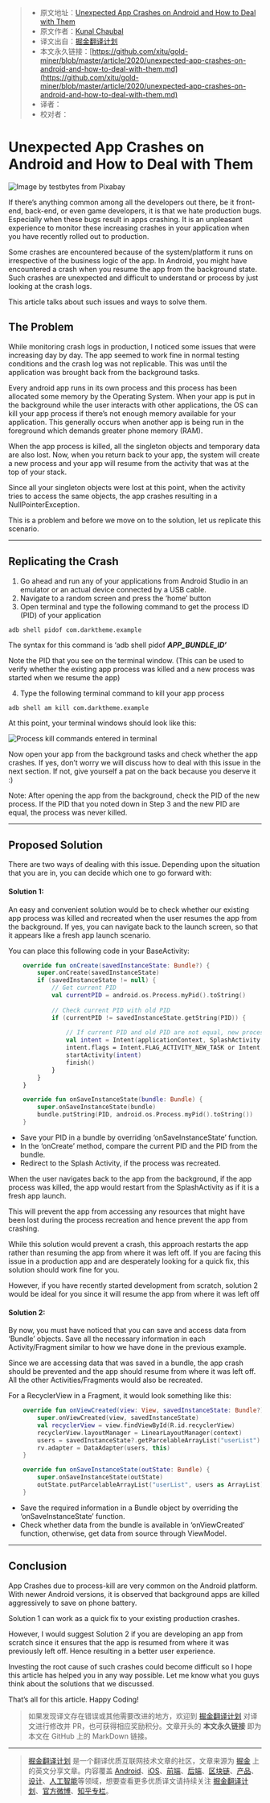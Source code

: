 > * 原文地址：[Unexpected App Crashes on Android and How to Deal with Them](https://levelup.gitconnected.com/unexpected-app-crashes-on-android-and-how-to-deal-with-them-c5d07512d99f)
> * 原文作者：[Kunal Chaubal](https://medium.com/@kunalchaubal)
> * 译文出自：[掘金翻译计划](https://github.com/xitu/gold-miner)
> * 本文永久链接：[https://github.com/xitu/gold-miner/blob/master/article/2020/unexpected-app-crashes-on-android-and-how-to-deal-with-them.md](https://github.com/xitu/gold-miner/blob/master/article/2020/unexpected-app-crashes-on-android-and-how-to-deal-with-them.md)
> * 译者：
> * 校对者：

# Unexpected App Crashes on Android and How to Deal with Them

![Image by [testbytes](https://pixabay.com/users/testbytes-1013799/?utm_source=link-attribution&amp;utm_medium=referral&amp;utm_campaign=image&amp;utm_content=762486) from [Pixabay](https://pixabay.com/?utm_source=link-attribution&amp;utm_medium=referral&amp;utm_campaign=image&amp;utm_content=762486)](https://cdn-images-1.medium.com/max/2560/1*4WT3_B3SVKgvexQOTE_ZqQ.jpeg)

If there’s anything common among all the developers out there, be it front-end, back-end, or even game developers, it is that we hate production bugs. Especially when these bugs result in apps crashing. It is an unpleasant experience to monitor these increasing crashes in your application when you have recently rolled out to production.

Some crashes are encountered because of the system/platform it runs on irrespective of the business logic of the app. In Android, you might have encountered a crash when you resume the app from the background state. Such crashes are unexpected and difficult to understand or process by just looking at the crash logs.

This article talks about such issues and ways to solve them.

## The Problem

While monitoring crash logs in production, I noticed some issues that were increasing day by day. The app seemed to work fine in normal testing conditions and the crash log was not replicable. This was until the application was brought back from the background tasks.

Every android app runs in its own process and this process has been allocated some memory by the Operating System. When your app is put in the background while the user interacts with other applications, the OS can kill your app process if there’s not enough memory available for your application. This generally occurs when another app is being run in the foreground which demands greater phone memory (RAM).

When the app process is killed, all the singleton objects and temporary data are also lost. Now, when you return back to your app, the system will create a new process and your app will resume from the activity that was at the top of your stack.

Since all your singleton objects were lost at this point, when the activity tries to access the same objects, the app crashes resulting in a NullPointerException.

This is a problem and before we move on to the solution, let us replicate this scenario.

---

## Replicating the Crash

1. Go ahead and run any of your applications from Android Studio in an emulator or an actual device connected by a USB cable.
2. Navigate to a random screen and press the ‘home’ button
3. Open terminal and type the following command to get the process ID (PID) of your application

```
adb shell pidof com.darktheme.example
```

The syntax for this command is ‘adb shell pidof ***APP_BUNDLE_ID*’**

Note the PID that you see on the terminal window. (This can be used to verify whether the existing app process was killed and a new process was started when we resume the app)

4. Type the following terminal command to kill your app process

```
adb shell am kill com.darktheme.example
```

At this point, your terminal windows should look like this:

![Process kill commands entered in terminal](https://cdn-images-1.medium.com/max/2276/1*pYpZN8FbnrYeo_6QPGqc0g.png)

Now open your app from the background tasks and check whether the app crashes. If yes, don’t worry we will discuss how to deal with this issue in the next section. If not, give yourself a pat on the back because you deserve it :)

Note: After opening the app from the background, check the PID of the new process. If the PID that you noted down in Step 3 and the new PID are equal, the process was never killed.

---

## Proposed Solution

There are two ways of dealing with this issue. Depending upon the situation that you are in, you can decide which one to go forward with:

#### Solution 1:

An easy and convenient solution would be to check whether our existing app process was killed and recreated when the user resumes the app from the background. If yes, you can navigate back to the launch screen, so that it appears like a fresh app launch scenario.

You can place this following code in your BaseActivity:

```Kotlin
    override fun onCreate(savedInstanceState: Bundle?) {
        super.onCreate(savedInstanceState)
        if (savedInstanceState != null) {
            // Get current PID
            val currentPID = android.os.Process.myPid().toString()
            
            // Check current PID with old PID
            if (currentPID != savedInstanceState.getString(PID)) {
                
                // If current PID and old PID are not equal, new process was created, restart the app from SplashActivity
                val intent = Intent(applicationContext, SplashActivity::class.java)
                intent.flags = Intent.FLAG_ACTIVITY_NEW_TASK or Intent.FLAG_ACTIVITY_CLEAR_TASK
                startActivity(intent)
                finish()
            }
        }
    }

    override fun onSaveInstanceState(bundle: Bundle) {
        super.onSaveInstanceState(bundle)
        bundle.putString(PID, android.os.Process.myPid().toString())
    }
```

* Save your PID in a bundle by overriding ‘onSaveInstanceState’ function.
* In the ‘onCreate’ method, compare the current PID and the PID from the bundle.
* Redirect to the Splash Activity, if the process was recreated.

When the user navigates back to the app from the background, if the app process was killed, the app would restart from the SplashActivity as if it is a fresh app launch.

This will prevent the app from accessing any resources that might have been lost during the process recreation and hence prevent the app from crashing.

While this solution would prevent a crash, this approach restarts the app rather than resuming the app from where it was left off. If you are facing this issue in a production app and are desperately looking for a quick fix, this solution should work fine for you.

However, if you have recently started development from scratch, solution 2 would be ideal for you since it will resume the app from where it was left off

#### Solution 2:

By now, you must have noticed that you can save and access data from ‘Bundle’ objects. Save all the necessary information in each Activity/Fragment similar to how we have done in the previous example.

Since we are accessing data that was saved in a bundle, the app crash should be prevented and the app should resume from where it was left off. All the other Activities/Fragments would also be recreated.

For a RecyclerView in a Fragment, it would look something like this:

```Kotlin
    override fun onViewCreated(view: View, savedInstanceState: Bundle?) {
        super.onViewCreated(view, savedInstanceState)
        val recyclerView = view.findViewById(R.id.recyclerView)
        recyclerView.layoutManager = LinearLayoutManager(context)
        users = savedInstanceState?.getParcelableArrayList("userList") ?: viewModel.getUsers()
        rv.adapter = DataAdapter(users, this)
    }

    override fun onSaveInstanceState(outState: Bundle) {
        super.onSaveInstanceState(outState)
        outState.putParcelableArrayList("userList", users as ArrayList)
    }
```

* Save the required information in a Bundle object by overriding the ‘onSaveInstanceState’ function.
* Check whether data from the bundle is available in ‘onViewCreated’ function, otherwise, get data from source through ViewModel.

---

## Conclusion

App Crashes due to process-kill are very common on the Android platform. With newer Android versions, it is observed that background apps are killed aggressively to save on phone battery.

Solution 1 can work as a quick fix to your existing production crashes.

However, I would suggest Solution 2 if you are developing an app from scratch since it ensures that the app is resumed from where it was previously left off. Hence resulting in a better user experience.

Investing the root cause of such crashes could become difficult so I hope this article has helped you in any way possible. Let me know what you guys think about the solutions that we discussed.

That’s all for this article. Happy Coding!

> 如果发现译文存在错误或其他需要改进的地方，欢迎到 [掘金翻译计划](https://github.com/xitu/gold-miner) 对译文进行修改并 PR，也可获得相应奖励积分。文章开头的 **本文永久链接** 即为本文在 GitHub 上的 MarkDown 链接。

---

> [掘金翻译计划](https://github.com/xitu/gold-miner) 是一个翻译优质互联网技术文章的社区，文章来源为 [掘金](https://juejin.im) 上的英文分享文章。内容覆盖 [Android](https://github.com/xitu/gold-miner#android)、[iOS](https://github.com/xitu/gold-miner#ios)、[前端](https://github.com/xitu/gold-miner#前端)、[后端](https://github.com/xitu/gold-miner#后端)、[区块链](https://github.com/xitu/gold-miner#区块链)、[产品](https://github.com/xitu/gold-miner#产品)、[设计](https://github.com/xitu/gold-miner#设计)、[人工智能](https://github.com/xitu/gold-miner#人工智能)等领域，想要查看更多优质译文请持续关注 [掘金翻译计划](https://github.com/xitu/gold-miner)、[官方微博](http://weibo.com/juejinfanyi)、[知乎专栏](https://zhuanlan.zhihu.com/juejinfanyi)。
